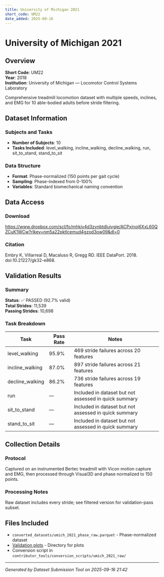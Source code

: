 ```yaml
---
title: University of Michigan 2021
short_code: UM22
date_added: 2025-09-16
---
```


# University of Michigan 2021

## Overview

**Short Code**: UM22  
**Year**: 2018  
**Institution**: University of Michigan — Locomotor Control Systems Laboratory  

Comprehensive treadmill locomotion dataset with multiple speeds, inclines, and EMG for 10 able-bodied adults before stride filtering.

## Dataset Information

### Subjects and Tasks
- **Number of Subjects**: 10
- **Tasks Included**: level_walking, incline_walking, decline_walking, run, sit_to_stand, stand_to_sit

### Data Structure
- **Format**: Phase-normalized (150 points per gait cycle)
- **Sampling**: Phase-indexed from 0-100%
- **Variables**: Standard biomechanical naming convention

## Data Access

### Download
https://www.dropbox.com/scl/fo/mhkiv4d3zvnbtdlujvgje/ACPxjnoj6XxL60QZCuK1WCw?rlkey=nm5a22pktlcemud4gzod3ow09&dl=0

### Citation
Embry K, Villarreal D, Macaluso R, Gregg RD. IEEE DataPort. 2018. doi:10.21227/gk32-e868.

## Validation Results

### Summary

**Status**: ✅ PASSED (92.7% valid)  
**Total Strides**: 11,539  
**Passing Strides**: 10,698  

### Task Breakdown

| Task | Pass Rate | Notes |
|------|-----------|-------|
| level_walking | 95.9% | 469 stride failures across 20 features |
| incline_walking | 87.0% | 897 stride failures across 21 features |
| decline_walking | 86.2% | 736 stride failures across 19 features |
| run | — | Included in dataset but not assessed in quick summary |
| sit_to_stand | — | Included in dataset but not assessed in quick summary |
| stand_to_sit | — | Included in dataset but not assessed in quick summary |

## Collection Details

### Protocol
Captured on an instrumented Bertec treadmill with Vicon motion capture and EMG, then processed through Visual3D and phase normalized to 150 points.

### Processing Notes
Raw dataset includes every stride; see filtered version for validation-pass subset.

## Files Included

- `converted_datasets/umich_2021_phase_raw.parquet` - Phase-normalized dataset
- [Validation plots](./validation_plots/umich_2021_raw/index.md) - Directory for plots
- Conversion script in `contributor_tools/conversion_scripts/umich_2021_raw/`

---

*Generated by Dataset Submission Tool on 2025-09-16 21:42*
